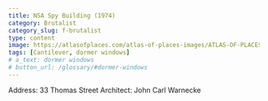 ```yaml
---
title: NSA Spy Building (1974)
category: Brutalist
category_slug: f-brutalist
type: content
image: https://atlasofplaces.com/atlas-of-places-images/ATLAS-OF-PLACES-JOHN-CARL-WARNECKE-LONG-LINES-BUILDING-GPH-1.jpg
tags: [Cantilever, dormer windows]
# a_text: dormer windows
# button_url: /glossary/#dormer-windows
---
```


Address: 33 Thomas Street
Architect: John Carl Warnecke
